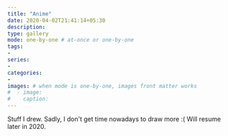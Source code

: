 ```yaml
---
title: "Anime"
date: 2020-04-02T21:41:14+05:30
description: 
type: gallery
mode: one-by-one # at-once or one-by-one
tags:
-
series:
-
categories:
-
images: # when mode is one-by-one, images front matter works
#  - image: 
#    caption: 
---
```


Stuff I drew. Sadly, I don't get time nowadays to draw more :( Will resume later in 2020.